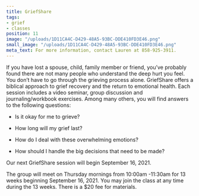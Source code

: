 ```yaml
---
title: GriefShare
tags:
- grief
- classes
position: 11
image: "/uploads/1D11CA4C-D429-48A5-93BC-DDE410FD3E46.png"
small_image: "/uploads/1D11CA4C-D429-48A5-93BC-DDE410FD3E46.png"
meta_text: For more information, contact Lauren at 858-925-3911.
---
```


If you have lost a spouse, child, family member or friend, you’ve probably found there are not many people who understand the deep hurt you feel. You don’t have to go through the grieving process alone. GriefShare offers a biblical approach to grief recovery and the return to emotional health. Each session includes a video seminar, group discussion and journaling/workbook exercises. Among many others, you will find answers to the following questions:

* Is it okay for me to grieve?

* How long will my grief last?

* How do I deal with these overwhelming emotions?

* How should I handle the big decisions that need to
  be made?

Our next GriefShare session will begin September 16, 2021.

The group will meet on Thursday mornings from 10:00am -11:30am
for 13 weeks beginning September 16, 2021. You may join the
class at any time during the 13 weeks. There is a $20
fee for materials.


